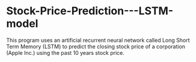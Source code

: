 # Stock-Price-Prediction---LSTM-model
This program uses an artificial recurrent neural network called Long Short Term Memory (LSTM) to predict the closing stock price of a corporation (Apple Inc.) using the past 10 years stock price.

